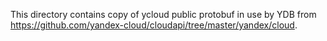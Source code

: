 This directory contains copy of ycloud public protobuf in use by YDB from https://github.com/yandex-cloud/cloudapi/tree/master/yandex/cloud.

